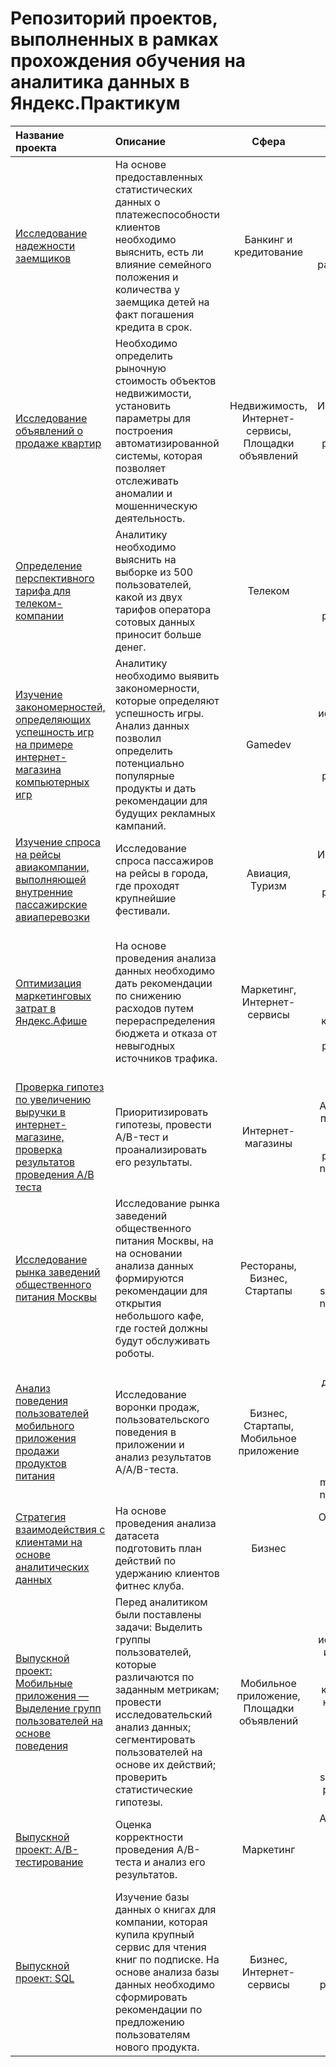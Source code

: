 # Репозиторий проектов, выполненных в рамках прохождения обучения на аналитика данных в Яндекс.Практикум

| Название проекта | Описание | Сфера | Навыки и инструменты |
| :---| :---|:---:|:---:|
| [Исследование надежности заемщиков](https://github.com/annayanyshen/Yanyshen_YandexPracticum/tree/main/Banking "Банкинг и кредитование")|На основе предоставленных статистических данных о платежеспособности клиентов необходимо выяснить, есть ли влияние семейного положения и количества у заемщика детей на факт погашения кредита в срок.|Банкинг и кредитование|Предобработка данных; библиотеки: pandas, pymystem3.|
| [Исследование объявлений о продаже квартир](https://github.com/annayanyshen/Yanyshen_YandexPracticum/tree/main/RealEstate "Недвижимость")|Необходимо определить рыночную стоимость объектов недвижимости, установить параметры для построения автоматизированной системы, которая позволяет отслеживать аномалии и мошенническую деятельность.|Недвижимость, Интернет-сервисы, Площадки объявлений|Исследовательский анализ данных; библиотеки: pandas, matplotlib, seaborn.|
| [Определение перспективного тарифа для телеком-компании](https://github.com/annayanyshen/Yanyshen_YandexPracticum/tree/main/TELECOM "Телеком")|Аналитику необходимо выяснить на выборке из 500 пользователей, какой из двух тарифов оператора сотовых данных приносит больше денег.|Телеком|Статистический анализ данных (проверка статистических гипотез); библиотеки: pandas, matplotlib, seaborn, numpy, scipy, math.|
| [Изучение закономерностей, определяющих успешность игр на примере интернет-магазина компьютерных игр](https://github.com/annayanyshen/Yanyshen_YandexPracticum/tree/main/Gamedev "Gamedev")|Аналитику необходимо выявить закономерности, которые определяют успешность игры. Анализ данных позволил определить потенциально популярные продукты и дать рекомендации для будущих рекламных кампаний.|Gamedev|Предобработка данных, исследовательский анализ данных, статистический анализ данных; библиотеки: pandas, matplotlib, seaborn, numpy, scipy, math.|
| [Изучение спроса на рейсы авиакомпании, выполняющей внутренние пассажирские авиаперевозки](https://github.com/annayanyshen/Yanyshen_YandexPracticum/tree/main/Airlines "Авиация и Туризм")|Исследование спроса пассажиров на рейсы в города, где проходят крупнейшие фестивали.|Авиация, Туризм|Исследовательский анализ данных; библиотеки: pandas, matplotlib, seaborn.|
| [Оптимизация маркетинговых затрат в Яндекс.Афише](https://github.com/annayanyshen/Yanyshen_YandexPracticum/tree/main/Marketing "Маркетинг")|На основе проведения анализа данных необходимо дать рекомендации по снижению расходов путем перераспределения бюджета и отказа от невыгодных источников трафика.|Маркетинг, Интернет-сервисы|Анализ бизнес-показателей, маркетинговая аналитика, продуктовые метрики, юнит-экономика, когортный анализ; библиотеки: pandas, matplotlib, seaborn, numpy, math.|
| [Проверка гипотез по увеличению выручки в интернет-магазине, проверка результатов проведения A/B теста](https://github.com/annayanyshen/Yanyshen_YandexPracticum/tree/main/AB-testing "A/B-тест")|Приоритизировать гипотезы, провести A/B-тест и проанализировать его результаты.|Интернет-магазины|A/B-тестирование, принятие решений в бизнесе; библиотеки: pandas, matplotlib, numpy, scipy, math.|
| [Исследование рынка заведений общественного питания Москвы](https://github.com/annayanyshen/Yanyshen_YandexPracticum/tree/main/Startup "Стартап")|Исследование рынка заведений общественного питания Москвы, на на основании анализа данных формируются рекомендации для открытия небольшого кафе, где гостей должны будут обслуживать роботы.|Рестораны, Бизнес, Стартапы|Визуальное представление данных; библиотеки: pandas, plotly, seaborn, matplotlib, numpy, scipy, math, requests, json, BeautifulSoup.|
| [Анализ поведения пользователей мобильного приложения продажи продуктов питания](https://github.com/annayanyshen/Yanyshen_YandexPracticum/tree/main/MobileApp "Приложение")|Исследование воронки продаж, пользовательского поведения в приложении и анализ результатов A/A/B-теста.|Бизнес, Стартапы, Мобильное приложение|Визуализация данных, Проверка статистических гипотез, Продуктовые метрики, A/B-тестирование; библиотеки: pandas, plotly, matplotlib, seaborn, numpy, scipy, math.|
| [Стратегия взаимодействия с клиентами на основе аналитических данных](https://github.com/annayanyshen/Yanyshen_YandexPracticum/tree/main/MachineLearning "Машинное обучение")|На основе проведения анализа датасета подготовить план действий по удержанию клиентов фитнес клуба.|Бизнес|Основы машинного обучения; библиотеки: pandas, seaborn, matplotlib,  scikit-learn, scipy.|
| [Выпускной проект: Мобильные приложения — Выделение групп пользователей на основе поведения](https://github.com/annayanyshen/Yanyshen_YandexPracticum/tree/main/Final_project "Выпускной проект")|Перед аналитиком были поставлены задачи: Выделить группы пользователей, которые различаются по заданным метрикам; провести исследовательский анализ данных; сегментировать пользователей на основе их действий; проверить статистические гипотезы.|Мобильное приложение, Площадки объявлений|Предобработка данных, исследовательский и статистический анализ данных, визуализация, когортный анализ, юнит-экономика, создание презентации и дашборда; библиотеки: pandas, numpy, seaborn, matplotlib, plotly,  scipy, math.|
| [Выпускной проект: A/B-тестирование](https://github.com/annayanyshen/Yanyshen_YandexPracticum/tree/main/FinalProject_AB-testing "Выпускной проект: A/B-тест")|Оценка корректности проведения A/B-теста и анализ его результатов.|Маркетинг|A/B-тестирование; библиотеки: pandas, numpy, matplotlib, plotly, scipy, math, seaborn.|
| [Выпускной проект: SQL](https://github.com/annayanyshen/Yanyshen_YandexPracticum/tree/main/FinalProject_SQL "Выпускной проект: SQL")|Изучение базы данных о книгах для компании, которая купила крупный сервис для чтения книг по подписке. На основе анализа базы данных необходимо сформировать рекомендации по предложению пользователям нового продукта.|Бизнес, Интернет-сервисы|SQL-запросы; библиотеки: pandas, sqlalchemy|

